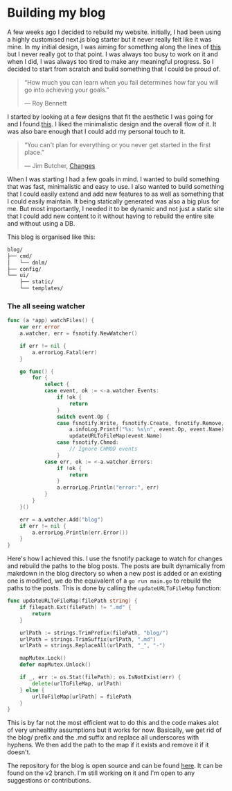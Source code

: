 # Building my blog

A few weeks ago I decided to rebuild my website. initially, I had been using a highly customised next.js blog starter but it never really felt like it was mine. In my initial design, I was aiming for something along the lines of [this](https://muan.co) but I never really got to that point. I was always too busy to work on it and when I did, I was always too tired to make any meaningful progress. So I decided to start from scratch and build something that I could be proud of.

> “How much you can learn when you fail determines how far you will go into achieving your goals.”
>
> ― Roy Bennett

I started by looking at a few designs that fit the aesthetic I was going for and I found [this](https://suzenfylke.com/). I liked the minimalistic design and the overall flow of it. It was also bare enough that I could add my personal touch to it.

> “You can't plan for everything or you never get started in the first place.”
>
> ― Jim Butcher, [Changes](https://www.goodreads.com/work/quotes/6778696-changes)

When I was starting I had a few goals in mind. I wanted to build something that was fast, minimalistic and easy to use. I also wanted to build something that I could easily extend and add new features to as well as something that I could easily maintain. It being statically generated was also a big plus for me. But most importantly, I needed it to be dynamic and not just a static site that I could add new content to it without having to rebuild the entire site and without using a DB.

This blog is organised like this:

```sh
blog/
├── cmd/
│   └── dnlm/
├── config/
└── ui/
    ├── static/
    └── templates/
```


### The all seeing watcher

```go
func (a *app) watchFiles() {
	var err error
	a.watcher, err = fsnotify.NewWatcher()

	if err != nil {
		a.errorLog.Fatal(err)
	}

	go func() {
		for {
			select {
			case event, ok := <-a.watcher.Events:
				if !ok {
					return
				}
				switch event.Op {
				case fsnotify.Write, fsnotify.Create, fsnotify.Remove, fsnotify.Rename:
					a.infoLog.Printf("%s: %s\n", event.Op, event.Name)
					updateURLToFileMap(event.Name)
				case fsnotify.Chmod:
					// Ignore CHMOD events
				}
			case err, ok := <-a.watcher.Errors:
				if !ok {
					return
				}
				a.errorLog.Println("error:", err)
			}
		}
	}()

	err = a.watcher.Add("blog")
	if err != nil {
		a.errorLog.Println(err.Error())
	}
}
```
Here's how I achieved this. I use the fsnotify package to watch for changes and rebuild the paths to the blog posts. The posts are built dynamically from makrdown in the blog directory so when a new post is added or an existing one is modified, we do the equivalent of a `go run main.go` to rebuild the paths to the posts. This is done by calling the `updateURLToFileMap` function:

```go
func updateURLToFileMap(filePath string) {
	if filepath.Ext(filePath) != ".md" {
		return
	}

	urlPath := strings.TrimPrefix(filePath, "blog/")
	urlPath = strings.TrimSuffix(urlPath, ".md")
	urlPath = strings.ReplaceAll(urlPath, "_", "-")

	mapMutex.Lock()
	defer mapMutex.Unlock()

	if _, err := os.Stat(filePath); os.IsNotExist(err) {
		delete(urlToFileMap, urlPath)
	} else {
		urlToFileMap[urlPath] = filePath
	}
}
```

This is by far not the most efficient wat to do this and the code makes alot of very unhealthy assumptions but it works for now.
Basically, we get rid of the blog/ prefix and the .md suffix and replace all underscores with hyphens. We then add the path to the map if it exists and remove it if it doesn't.

The repository for the blog is open source and can be found [here](https://github.com/mmatongo/site). It can be found on the v2 branch. I'm still working on it and I'm open to any suggestions or contributions.
